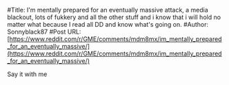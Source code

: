 #Title: I'm mentally prepared for an eventually massive attack, a media blackout, lots of fukkery and all the other stuff and i know that i will hold no matter what because I read all DD and know what's going on.
#Author: Sonnyblack87
#Post URL: [https://www.reddit.com/r/GME/comments/mdm8mx/im_mentally_prepared_for_an_eventually_massive/](https://www.reddit.com/r/GME/comments/mdm8mx/im_mentally_prepared_for_an_eventually_massive/)


Say it with me